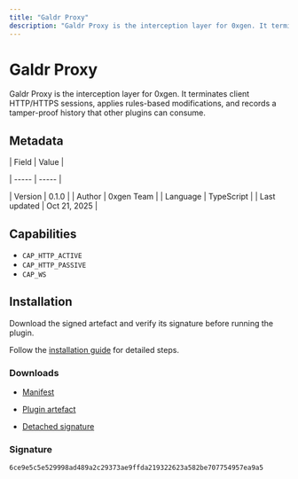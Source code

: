 ```yaml
---
title: "Galdr Proxy"
description: "Galdr Proxy is the interception layer for 0xgen. It terminates client HTTP/HTTPS sessions, applies rules-based modifications, and records a tamper-proof history that other plugins can consume."
---
```


# Galdr Proxy

Galdr Proxy is the interception layer for 0xgen. It terminates client HTTP/HTTPS sessions, applies rules-based modifications, and records a tamper-proof history that other plugins can consume.

## Metadata

| Field | Value |

| ----- | ----- |

| Version | 0.1.0 |
| Author | 0xgen Team |
| Language | TypeScript |
| Last updated | Oct 21, 2025 |


## Capabilities

- `CAP_HTTP_ACTIVE`
- `CAP_HTTP_PASSIVE`
- `CAP_WS`


## Installation

Download the signed artefact and verify its signature before running the plugin.

Follow the [installation guide](https://github.com/RowanDark/0xgen/tree/HEAD/plugins/galdr-proxy#readme) for detailed steps.


### Downloads

- [Manifest](https://raw.githubusercontent.com/RowanDark/0xgen/HEAD/plugins/galdr-proxy/manifest.json)

- [Plugin artefact](https://raw.githubusercontent.com/RowanDark/0xgen/HEAD/plugins/galdr-proxy/plugin.js)

- [Detached signature](https://raw.githubusercontent.com/RowanDark/0xgen/HEAD/plugins/galdr-proxy/plugin.js.sig)


### Signature

`6ce9e5c5e529998ad489a2c29373ae9ffda219322623a582be707754957ea9a5`
